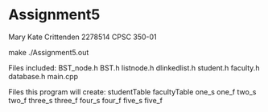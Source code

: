 # Assignment5
Mary Kate Crittenden
2278514
CPSC 350-01

make
./Assignment5.out

Files included:
BST_node.h BST.h listnode.h dlinkedlist.h student.h faculty.h database.h main.cpp

Files this program will create:
studentTable facultyTable one_s one_f two_s two_f three_s three_f four_s four_f five_s five_f
